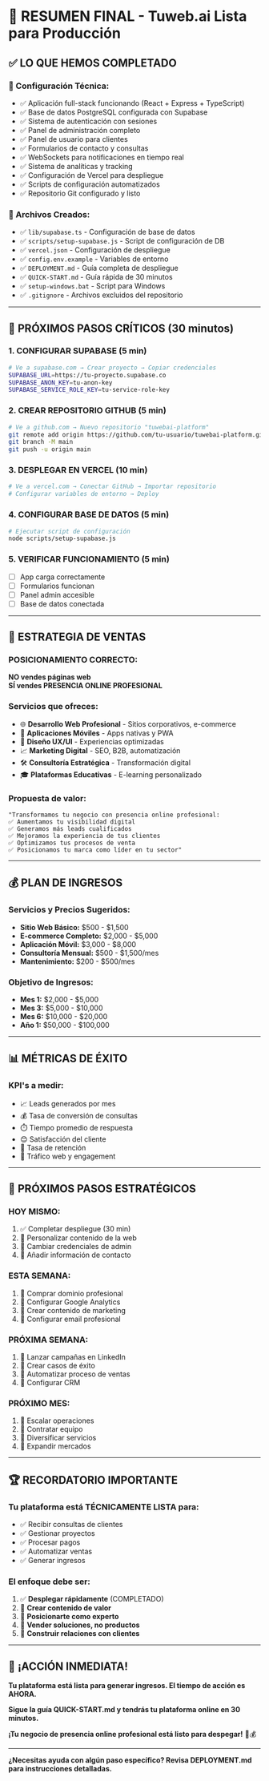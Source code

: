 # 🎉 RESUMEN FINAL - Tuweb.ai Lista para Producción

## ✅ LO QUE HEMOS COMPLETADO

### **🔧 Configuración Técnica:**
- ✅ Aplicación full-stack funcionando (React + Express + TypeScript)
- ✅ Base de datos PostgreSQL configurada con Supabase
- ✅ Sistema de autenticación con sesiones
- ✅ Panel de administración completo
- ✅ Panel de usuario para clientes
- ✅ Formularios de contacto y consultas
- ✅ WebSockets para notificaciones en tiempo real
- ✅ Sistema de analíticas y tracking
- ✅ Configuración de Vercel para despliegue
- ✅ Scripts de configuración automatizados
- ✅ Repositorio Git configurado y listo

### **📁 Archivos Creados:**
- ✅ `lib/supabase.ts` - Configuración de base de datos
- ✅ `scripts/setup-supabase.js` - Script de configuración de DB
- ✅ `vercel.json` - Configuración de despliegue
- ✅ `config.env.example` - Variables de entorno
- ✅ `DEPLOYMENT.md` - Guía completa de despliegue
- ✅ `QUICK-START.md` - Guía rápida de 30 minutos
- ✅ `setup-windows.bat` - Script para Windows
- ✅ `.gitignore` - Archivos excluidos del repositorio

---

## 🚀 PRÓXIMOS PASOS CRÍTICOS (30 minutos)

### **1. CONFIGURAR SUPABASE (5 min)**
```bash
# Ve a supabase.com → Crear proyecto → Copiar credenciales
SUPABASE_URL=https://tu-proyecto.supabase.co
SUPABASE_ANON_KEY=tu-anon-key
SUPABASE_SERVICE_ROLE_KEY=tu-service-role-key
```

### **2. CREAR REPOSITORIO GITHUB (5 min)**
```bash
# Ve a github.com → Nuevo repositorio "tuwebai-platform"
git remote add origin https://github.com/tu-usuario/tuwebai-platform.git
git branch -M main
git push -u origin main
```

### **3. DESPLEGAR EN VERCEL (10 min)**
```bash
# Ve a vercel.com → Conectar GitHub → Importar repositorio
# Configurar variables de entorno → Deploy
```

### **4. CONFIGURAR BASE DE DATOS (5 min)**
```bash
# Ejecutar script de configuración
node scripts/setup-supabase.js
```

### **5. VERIFICAR FUNCIONAMIENTO (5 min)**
- [ ] App carga correctamente
- [ ] Formularios funcionan
- [ ] Panel admin accesible
- [ ] Base de datos conectada

---

## 🎯 ESTRATEGIA DE VENTAS

### **POSICIONAMIENTO CORRECTO:**
**NO vendes páginas web**  
**SÍ vendes PRESENCIA ONLINE PROFESIONAL**

### **Servicios que ofreces:**
- 🌐 **Desarrollo Web Profesional** - Sitios corporativos, e-commerce
- 📱 **Aplicaciones Móviles** - Apps nativas y PWA
- 🎨 **Diseño UX/UI** - Experiencias optimizadas
- 📈 **Marketing Digital** - SEO, B2B, automatización
- 🛠️ **Consultoría Estratégica** - Transformación digital
- 🎓 **Plataformas Educativas** - E-learning personalizado

### **Propuesta de valor:**
```
"Transformamos tu negocio con presencia online profesional:
✅ Aumentamos tu visibilidad digital
✅ Generamos más leads cualificados
✅ Mejoramos la experiencia de tus clientes
✅ Optimizamos tus procesos de venta
✅ Posicionamos tu marca como líder en tu sector"
```

---

## 💰 PLAN DE INGRESOS

### **Servicios y Precios Sugeridos:**
- **Sitio Web Básico:** $500 - $1,500
- **E-commerce Completo:** $2,000 - $5,000
- **Aplicación Móvil:** $3,000 - $8,000
- **Consultoría Mensual:** $500 - $1,500/mes
- **Mantenimiento:** $200 - $500/mes

### **Objetivo de Ingresos:**
- **Mes 1:** $2,000 - $5,000
- **Mes 3:** $5,000 - $10,000
- **Mes 6:** $10,000 - $20,000
- **Año 1:** $50,000 - $100,000

---

## 📊 MÉTRICAS DE ÉXITO

### **KPI's a medir:**
- 📈 Leads generados por mes
- 💰 Tasa de conversión de consultas
- ⏱️ Tiempo promedio de respuesta
- 😊 Satisfacción del cliente
- 🔄 Tasa de retención
- 📱 Tráfico web y engagement

---

## 🎯 PRÓXIMOS PASOS ESTRATÉGICOS

### **HOY MISMO:**
1. ✅ Completar despliegue (30 min)
2. 🎯 Personalizar contenido de la web
3. 🎯 Cambiar credenciales de admin
4. 🎯 Añadir información de contacto

### **ESTA SEMANA:**
1. 🎯 Comprar dominio profesional
2. 🎯 Configurar Google Analytics
3. 🎯 Crear contenido de marketing
4. 🎯 Configurar email profesional

### **PRÓXIMA SEMANA:**
1. 🎯 Lanzar campañas en LinkedIn
2. 🎯 Crear casos de éxito
3. 🎯 Automatizar proceso de ventas
4. 🎯 Configurar CRM

### **PRÓXIMO MES:**
1. 🎯 Escalar operaciones
2. 🎯 Contratar equipo
3. 🎯 Diversificar servicios
4. 🎯 Expandir mercados

---

## 🏆 RECORDATORIO IMPORTANTE

### **Tu plataforma está TÉCNICAMENTE LISTA para:**
- ✅ Recibir consultas de clientes
- ✅ Gestionar proyectos
- ✅ Procesar pagos
- ✅ Automatizar ventas
- ✅ Generar ingresos

### **El enfoque debe ser:**
1. ✅ **Desplegar rápidamente** (COMPLETADO)
2. 🎯 **Crear contenido de valor**
3. 🎯 **Posicionarte como experto**
4. 🎯 **Vender soluciones, no productos**
5. 🎯 **Construir relaciones con clientes**

---

## 🚀 ¡ACCIÓN INMEDIATA!

**Tu plataforma está lista para generar ingresos. El tiempo de acción es AHORA.**

**Sigue la guía QUICK-START.md y tendrás tu plataforma online en 30 minutos.**

**¡Tu negocio de presencia online profesional está listo para despegar!** 🚀💰

---

**¿Necesitas ayuda con algún paso específico? Revisa DEPLOYMENT.md para instrucciones detalladas.** 